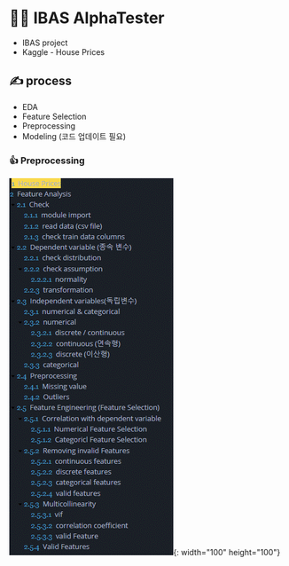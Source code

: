 # 💁‍♂️ IBAS AlphaTester
* IBAS project
* Kaggle - House Prices

## ✍ process 
* EDA
* Feature Selection
* Preprocessing
* Modeling (코드 업데이트 필요)

### 👍 Preprocessing
![EDA&Preprocessing](./preprocessing.gif){: width="100" height="100"}
